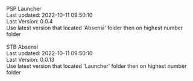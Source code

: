 PSP Launcher <br/>
Last updated: 2022-10-11 09:50:10 <br/>
Last Version: 0.0.4 <br/>
Use latest version that located 'Absensi' folder then on highest number folder
<br/>
<br/>
STB Absensi <br/>
Last updated: 2022-10-11 09:50:10 <br/>
Last Version: 0.0.13 <br/>
Use latest version that located 'Launcher' folder then on highest number folder
